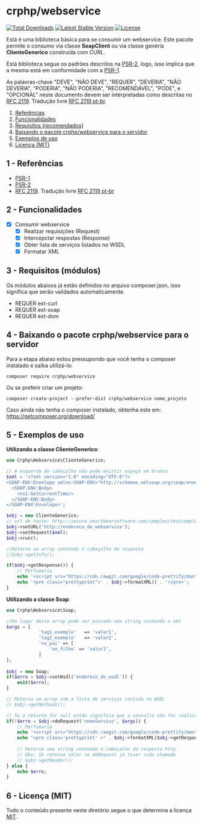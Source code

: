 # crphp/webservice

<a href="https://packagist.org/packages/crphp/webservice"><img src="https://poser.pugx.org/crphp/webservice/d/total.svg" alt="Total Downloads"></a>
<a href="https://packagist.org/packages/crphp/webservice"><img src="https://poser.pugx.org/crphp/webservice/v/stable.svg" alt="Latest Stable Version"></a>
<a href="https://packagist.org/packages/crphp/webservice"><img src="https://poser.pugx.org/crphp/webservice/license.svg" alt="License"></a>

Está é uma biblioteca básica para se consumir um webservice. Este pacote permite 
o consumo via classe **SoapClient** ou via classe genéria **ClienteGenerico** construida com *CURL*.

Está biblioteca segue os padrões descritos na [PSR-2](http://www.php-fig.org/psr/psr-2/), logo, 
isso implica que a mesma está em conformidade com a [PSR-1](http://www.php-fig.org/psr/psr-1/).

As palavras-chave "DEVE", "NÃO DEVE", "REQUER", "DEVERIA", "NÃO DEVERIA", "PODERIA", "NÃO PODERIA", 
"RECOMENDÁVEL", "PODE", e "OPCIONAL" neste documento devem ser interpretadas como descritas no 
[RFC 2119](http://tools.ietf.org/html/rfc2119). Tradução livre [RFC 2119 pt-br](http://rfc.pt.webiwg.org/rfc2119).

1. [Referências](#referencia)
1. [Funcionalidades](#funcionalidades)
1. [Requisitos (recomendados)](#requisitos)
1. [Baixando o pacote crphp/webservice para o servidor](#webservice)
1. [Exemplos de uso](#exemplos)
1. [Licença (MIT)](#licenca)

## 1 - <a id="referencias"></a>Referências

 - [PSR-1](http://www.php-fig.org/psr/psr-1/)
 - [PSR-2](http://www.php-fig.org/psr/psr-2/)
 - [RFC 2119](http://tools.ietf.org/html/rfc2119). Tradução livre [RFC 2119 pt-br](http://rfc.pt.webiwg.org/rfc2119)

## 2 - <a id="funcionalidades"></a>Funcionalidades

- [x] Consumir webservice
    - [x] Realizar requisições (Request)
    - [x] Intercepctar respostas (Response)
    - [x] Obter lista de serviços listados no WSDL
    - [x] Formatar XML

## 3 - Requisitos (módulos)

Os módulos abaixos já estão definidos no arquivo composer.json, isso significa que serão validados automaticamente.

 - REQUER ext-curl
 - REQUER ext-soap
 - REQUER ext-dom

## 4 - <a id="webservice"></a>Baixando o pacote crphp/webservice para o servidor

Para a etapa abaixo estou pressupondo que você tenha o composer instalado e saiba utilizá-lo:
```
composer require crphp/webservice
```

Ou se preferir criar um projeto:
```
composer create-project --prefer-dist crphp/webservice nome_projeto
```

Caso ainda não tenha o composer instalado, obtenha este em: https://getcomposer.org/download/

## 5 - <a id="exemplos"></a>Exemplos de uso

**Utilizando a classe ClienteGenerico**:
```php
use Crphp\Webservice\ClienteGenerico;

// A esquerda do cabeçalho não pode existir espaço em branco
$xml = '<?xml version="1.0" encoding="UTF-8"?>
<SOAP-ENV:Envelope xmlns:SOAP-ENV="http://schemas.xmlsoap.org/soap/envelope/" xmlns:ns1="http://smartbear.com">
  <SOAP-ENV:Body>
    <ns1:GetCurrentTime/>
  </SOAP-ENV:Body>
</SOAP-ENV:Envelope>';

$obj = new ClienteGenerico;
// url de teste: http://secure.smartbearsoftware.com/samples/testcomplete10/webservices/Service.asmx
$obj->setURL('http://endereco_do_webservice');
$obj->setRequest($xml);
$obj->run();

//Retorna um array contendo o cabeçalho da resposta
//$obj->getInfo();

if($obj->getResponse()) {
    // Perfumaria
    echo '<script src="https://cdn.rawgit.com/google/code-prettify/master/loader/run_prettify.js"></script>';
    echo '<pre class="prettyprint">' . $obj->formatXML() . '</pre>';
}
```

**Utilizando a classe Soap**:
```php
use Crphp\Webservice\Soap;

//No lugar deste array pode ser passada uma string contendo o xml
$args = [
            'tag1_exemplo'   => 'valor1',
            'tag2_exemplo'   => 'valor2',
            'no_pai' => [
                'no_filho' => 'valor1',
            ]
];
 
$obj = new Soap;
if($erro = $obj->setWsdl('endereco_do_wsdl')) {
    exit($erro);
}

// Retorna um array com a lista de serviços contida no WSDL
// $obj->getMethods();

// Se o retorno for null então significa que a consulta não foi realizada
if(!$erro = $obj->doRequest('nomeServico', $args)) {
    // Perfumaria
    echo '<script src="https://cdn.rawgit.com/google/code-prettify/master/loader/run_prettify.js"></script>';
    echo "<pre class='prettyprint' >" . $obj->formatXML($obj->getResponse()) . "</pre>";
    
    // Retorna uma string contendo o cabeçalho da resposta http
    // Obs: Só retorna valor se doRequest já tiver sido chamado
    // $obj->getHeader();
} else {
    echo $erro;
}
```

## 6 - <a id="licenca">Licença (MIT)

Todo o conteúdo presente neste diretório segue o que determina a licença [MIT](https://github.com/fabiojaniolima/laraboot/blob/master/LICENSE).